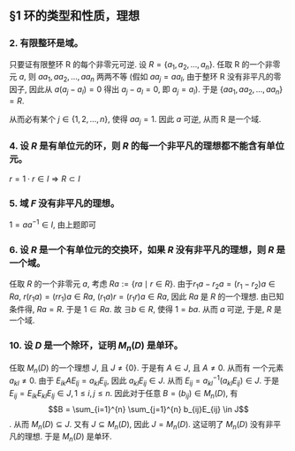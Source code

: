 ## §1 环的类型和性质，理想

### 2. 有限整环是域。
只要证有限整环 R 的每个非零元可逆. 设 $R = \{a_1, a_2, \dots, a_n\}$. 任取 R 的一个非零元 $a$, 则 $aa_1, aa_2, \dots, aa_n$ 两两不等 (假如 $aa_j = aa_l$, 由于整环 R 没有非平凡的零因子, 因此从 $a(a_j - a_l) = 0$ 得出 $a_j - a_l = 0$, 即 $a_j = a_l$). 于是
$\{aa_1, aa_2, \dots, aa_n\} = R$.

从而必有某个 $j \in \{1, 2, \dots, n\}$, 使得 $aa_j = 1$. 因此 $a$ 可逆, 从而 R 是一个域.

### 4. 设 $R$ 是有单位元的环，则 $R$ 的每一个非平凡的理想都不能含有单位元。
$r=1\cdot r\in I \Rightarrow R \subset I$ 

### 5. 域 $F$ 没有非平凡的理想。
$1=aa^{-1}\in I,$ 由上题即可 

### 6. 设 $R$ 是一个有单位元的交换环，如果 $R$ 没有非平凡的理想，则 $R$ 是一个域。
任取 $R$ 的一个非零元 $a$, 考虑 $Ra := \{ra \mid r \in R\}$. 由于$r_1a - r_2a = (r_1 - r_2)a \in Ra$, $r(r_1a) = (rr_1)a \in Ra$, $(r_1a)r = (r_1r)a \in Ra$,
因此 $Ra$ 是 $R$ 的一个理想. 由已知条件得, $Ra = R$. 于是 $1 \in Ra$. 故 $\exists  b \in R$, 使得 $1 = ba$. 从而 $a$ 可逆, 于是, $R$ 是一个域.

### 10. 设 $D$ 是一个除环，证明 $M_n(D)$ 是单环。
任取 $M_n(D)$ 的一个理想 $J$, 且 $J \neq \{0\}$. 于是有 $A \in J$, 且 $A \neq 0$. 从而有 一个元素 $a_{kl} \neq 0$. 由于 $E_{ik}AE_{lj} = a_{kl}E_{ij}$, 因此 $a_{kl}E_{ij} \in J$. 从而 $E_{ij} = a_{kl}^{-1}(a_{kl}E_{ij}) \in J$. 于是 $E_{ij} = E_{ik}E_{kl}E_{lj} \in J, 1 \leq i, j \leq n$. 因此对于任意 $B = (b_{ij}) \in M_n(D)$, 有 $$B = \sum_{i=1}^{n} \sum_{j=1}^{n} b_{ij}E_{ij} \in J$$.  从而 $M_n(D) \subseteq J$. 又有 $J \subseteq M_n(D)$, 因此 $J = M_n(D)$. 这证明了 $M_n(D)$ 没有非平凡的理想. 于是 $M_n(D)$ 是单环.



